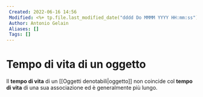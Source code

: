 ```yaml
---
 Created: 2022-06-16 14:56
 Modified: <%+ tp.file.last_modified_date("dddd Do MMMM YYYY HH:mm:ss") %>
 Author: Antonio Gelain
 Aliases: []
 Tags: []
---
```


# Tempo di vita di un oggetto
Il **tempo di vita** di un [[Oggetti denotabili|oggetto]] non coincide col **tempo di vita** di una sua associazione ed è generalmente più lungo.